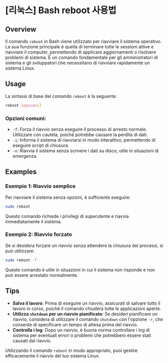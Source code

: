 # [리눅스] Bash reboot 사용법

## Overview
Il comando `reboot` in Bash viene utilizzato per riavviare il sistema operativo. La sua funzione principale è quella di terminare tutte le sessioni attive e riavviare il computer, permettendo di applicare aggiornamenti o risolvere problemi di sistema. È un comando fondamentale per gli amministratori di sistema e gli sviluppatori che necessitano di riavviare rapidamente un sistema Linux.

## Usage
La sintassi di base del comando `reboot` è la seguente:

```bash
reboot [opzioni]
```

### Opzioni comuni:
- `-f`: Forza il riavvio senza eseguire il processo di arresto normale. Utilizzare con cautela, poiché potrebbe causare la perdita di dati.
- `-i`: Informa il sistema di riavviarsi in modo interattivo, permettendo di eseguire script di chiusura.
- `-n`: Riavvia il sistema senza scrivere i dati su disco, utile in situazioni di emergenza.

## Examples
### Esempio 1: Riavvio semplice
Per riavviare il sistema senza opzioni, è sufficiente eseguire:

```bash
sudo reboot
```

Questo comando richiede i privilegi di superutente e riavvia immediatamente il sistema.

### Esempio 2: Riavvio forzato
Se si desidera forzare un riavvio senza attendere la chiusura dei processi, si può utilizzare:

```bash
sudo reboot -f
```

Questo comando è utile in situazioni in cui il sistema non risponde e non può essere arrestato normalmente.

## Tips
- **Salva il lavoro**: Prima di eseguire un riavvio, assicurati di salvare tutto il lavoro in corso, poiché il comando chiuderà tutte le applicazioni aperte.
- **Utilizza `shutdown` per un riavvio pianificato**: Se desideri pianificare un riavvio, considera di utilizzare il comando `shutdown` con l'opzione `-r`, che consente di specificare un tempo di attesa prima del riavvio.
- **Controlla i log**: Dopo un riavvio, è buona norma controllare i log di sistema per eventuali errori o problemi che potrebbero essere stati causati dal riavvio.

Utilizzando il comando `reboot` in modo appropriato, puoi gestire efficacemente il riavvio del tuo sistema Linux.